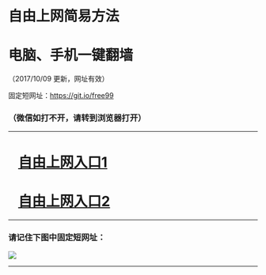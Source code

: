 ﻿# 自由上网简易方法

# 电脑、手机一键翻墙

（2017/10/09 更新，网址有效）

固定短网址：https://git.io/free99

### （微信如打不开，请转到浏览器打开）


***





# &nbsp;&nbsp; <a href="http://ft2593513683.fwq-tz-1001.info/fwqtz01.html?t=100900112678 " target="_blank">自由上网入口1</a>
# &nbsp;&nbsp; <a href="http://ft2640319195.fwq-tz-1002.info/fwqtz02.html?t=100900110866 " target="_blank">自由上网入口2</a>
***

### 请记住下图中固定短网址：

<img src="https://s3-us-west-2.amazonaws.com/fwq-1001/yjfq-20170905okok.png" /> 


***

